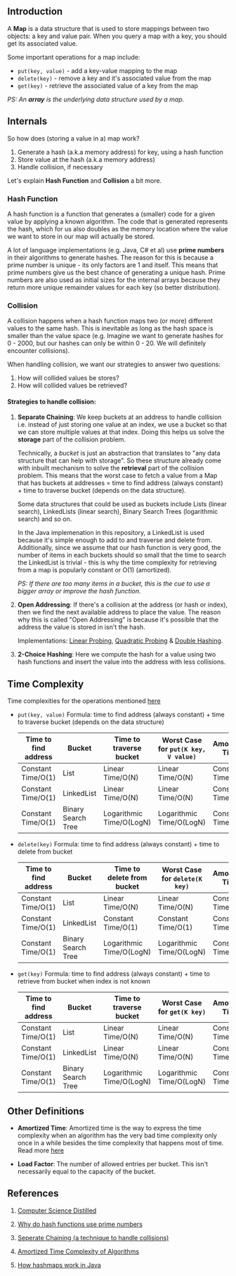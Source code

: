 ## Introduction
A **Map** is a data structure that is used to store mappings between two objects: a key and value pair. When you query a map with a key, you should get its associated value.

Some important operations for a map include:
* `put(key, value)` - add a key-value mapping to the map
* `delete(key)` - remove a key and it's associated value from the map
* `get(key)` - retrieve the associated value of a key from the map 

*PS: An **array** is the underlying data structure used by a map.*

## Internals
So how does (storing a value in a) map work?
1. Generate a hash (a.k.a memory address) for key, using a hash function
2. Store value at the hash (a.k.a memory address)
3. Handle collision, if necessary

Let's explain **Hash Function** and **Collision** a bit more.

### Hash Function
A hash function is a function that generates a (smaller) code for a given value by applying a known algorithm. The code that is generated represents the hash, which for us also doubles as the memory location where the value we want to store in our map will actually be stored. 

A lot of language implementations (e.g. Java, C# et al) use **prime numbers** in their algorithms to generate hashes. The reason for this is because a prime number is unique - its only factors are 1 and itself. This means that prime numbers give us the best chance of generating a unique hash. Prime numbers are also used as initial sizes for the internal arrays because they return more unique remainder values for each key (so better distribution).

### Collision
A collision happens when a hash function maps two (or more) different values to the same hash. This is inevitable as long as the hash space is smaller than the value space (e.g. Imagine we want to generate hashes for 0 - 2000, but our hashes can only be within 0 - 20. We will definitely encounter collisions). 

When handling collision, we want our strategies to answer two questions:
1. How will collided values be stores?
2. How will collided values be retrieved?

#### Strategies to handle collision:
1. **Separate Chaining**: We keep buckets at an address to handle collision i.e. instead of just storing one value at an index, we use a bucket so that we can store multiple values at that index. Doing this helps us solve the **storage** part of the collision problem. 

   Technically, a *bucket* is just an abstraction that translates to "any data structure that can help with storage". So these structure already come with inbuilt     mechanism to solve the **retrieval** part of the collision problem. This means that the worst case to fetch a value from a Map that has buckets at addresses =        time to find address (always constant) + time to traverse bucket (depends on the data structure).
   
   Some data structures that could be used as buckets include Lists (linear search), LinkedLists (linear search), Binary Search Trees (logarithmic search) and so on.
   
   In the Java implemenation in this repository, a LinkedList is used because it's simple enough to add to and traverse and delete from. Additionally, since we assume that our hash function is very good, the number of items in each buckets should so small that the time to search the LinkedList is trivial - this is why the time complexity for retrieving from a map is popularly constant or O(1) (amortized). 
   
   *PS: If there are too many items in a bucket, this is the cue to use a bigger array or improve the hash function.*

2. **Open Addressing**: If there's a collision at the address (or hash or index), then we find the next available address to
place the value. The reason why this is called "Open Addressing" is because it's possible that the address the value is
stored in isn't the hash.

   Implementations: [Linear Probing](https://en.wikipedia.org/wiki/Linear_probing), [Quadratic Probing](https://en.wikipedia.org/wiki/Quadratic_probing) & [Double Hashing](https://en.wikipedia.org/wiki/Double_hashing).

3. **2-Choice Hashing**: Here we compute the hash for a value using two hash functions and insert the value into the address
with less collisions.

## Time Complexity
Time complexities for the operations mentioned [here](https://github.com/oyekanmiayo/data-structures-all-langs/tree/add-map-impl/map#introduction)

* `put(key, value)`
Formula: time to find address (always constant) + time to traverse bucket (depends on the data structure)

   | Time to find address | Bucket             | Time to traverse bucket  | Worst Case for `put(K key, V value)` | Amortized Time     |
   |----------------------|--------------------|--------------------------|--------------------------------------|--------------------|
   | Constant Time/O(1)   | List               | Linear Time/O(N)         | Linear Time/O(N)                     | Constant Time/O(1) |
   | Constant Time/O(1)   | LinkedList         | Linear Time/O(N)         | Linear Time/O(N)                     | Constant Time/O(1) |
   | Constant Time/O(1)   | Binary Search Tree | Logarithmic Time/O(LogN) | Logarithmic Time/O(LogN)             | Constant Time/O(1) |

* `delete(key)`
Formula: time to find address (always constant) + time to delete from bucket

   | Time to find address | Bucket             | Time to delete from bucket | Worst Case for `delete(K key)` | Amortized Time     |
   |----------------------|--------------------|----------------------------|--------------------------------|--------------------|
   | Constant Time/O(1)   | List               | Linear Time/O(N)           | Linear Time/O(N)               | Constant Time/O(1) |
   | Constant Time/O(1)   | LinkedList         | Constant Time/O(1)         | Constant Time/O(1)             | Constant Time/O(1) |
   | Constant Time/O(1)   | Binary Search Tree | Logarithmic Time/O(LogN)   | Logarithmic Time/O(LogN)       | Constant Time/O(1) |
   
* `get(key)`
Formula: time to find address (always constant) + time to retrieve from bucket when index is not known

   | Time to find address | Bucket             | Time to traverse bucket  | Worst Case for `get(K key)` | Amortized Time     |
   |----------------------|--------------------|--------------------------|-----------------------------|--------------------|
   | Constant Time/O(1)   | List               | Linear Time/O(N)         | Linear Time/O(N)            | Constant Time/O(1) |
   | Constant Time/O(1)   | LinkedList         | Linear Time/O(N)         | Linear Time/O(N)            | Constant Time/O(1) |
   | Constant Time/O(1)   | Binary Search Tree | Logarithmic Time/O(LogN) | Logarithmic Time/O(LogN)    | Constant Time/O(1) |


## Other Definitions
* **Amortized Time**: Amortized time is the way to express the time complexity when an algorithm has the very bad time complexity only once in a while besides the time complexity that happens most of time. Read more [here](https://medium.com/@satorusasozaki/amortized-time-in-the-time-complexity-of-an-algorithm-6dd9a5d38045)

* **Load Factor**: The number of allowed entries per bucket. This isn't necessarily equal to the capacity of the bucket.

## References
1. [Computer Science Distilled](https://www.amazon.co.uk/Computer-Science-Distilled-Computational-Problems/dp/0997316020/ref=sr_1_1?adgrpid=52658140545&dchild=1&gclid=Cj0KCQjw8fr7BRDSARIsAK0Qqr6bz1aEFd_X517mpcZBAGaDJaeg-WARxB6mwEMMtupTPnTGI0a-1SIaAmH5EALw_wcB&hvadid=259122221401&hvdev=c&hvlocint=9041110&hvlocphy=1010294&hvnetw=g&hvqmt=e&hvrand=6311385300851562426&hvtargid=kwd-297429021778&hydadcr=17613_1817768&keywords=computer+science+distilled&qid=1602170396&sr=8-1&tag=googhydr-21)

2. [Why do hash functions use prime numbers](https://computinglife.wordpress.com/2008/11/20/why-do-hash-functions-use-prime-numbers/)

3. [Seperate Chaining (a technique to handle collisions)](https://en.wikipedia.org/wiki/Hash_table#Separate_chaining)

4. [Amortized Time Complexity of Algorithms](https://medium.com/@satorusasozaki/amortized-time-in-the-time-complexity-of-an-algorithm-6dd9a5d38045)

5. [How hashmaps work in Java](https://howtodoinjava.com/java/collections/hashmap/how-hashmap-works-in-java/)
